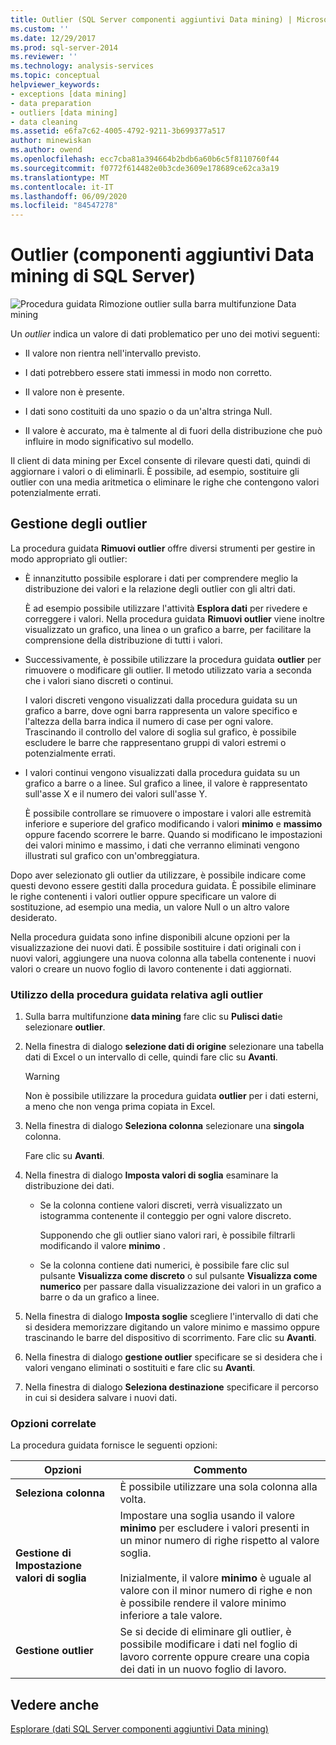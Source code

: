 ```yaml
---
title: Outlier (SQL Server componenti aggiuntivi Data mining) | Microsoft Docs
ms.custom: ''
ms.date: 12/29/2017
ms.prod: sql-server-2014
ms.reviewer: ''
ms.technology: analysis-services
ms.topic: conceptual
helpviewer_keywords:
- exceptions [data mining]
- data preparation
- outliers [data mining]
- data cleaning
ms.assetid: e6fa7c62-4005-4792-9211-3b699377a517
author: minewiskan
ms.author: owend
ms.openlocfilehash: ecc7cba81a394664b2bdb6a60b6c5f8110760f44
ms.sourcegitcommit: f0772f614482e0b3cde3609e178689ce62ca3a19
ms.translationtype: MT
ms.contentlocale: it-IT
ms.lasthandoff: 06/09/2020
ms.locfileid: "84547278"
---
```

# <a name="outliers-sql-server-data-mining-add-ins"></a>Outlier (componenti aggiuntivi Data mining di SQL Server)
  ![Procedura guidata Rimozione outlier sulla barra multifunzione Data mining](media/dmc-outliers.gif "Procedura guidata Rimozione outlier sulla barra multifunzione Data mining")  
  
 Un *outlier* indica un valore di dati problematico per uno dei motivi seguenti:  
  
-   Il valore non rientra nell'intervallo previsto.  
  
-   I dati potrebbero essere stati immessi in modo non corretto.  
  
-   Il valore non è presente.  
  
-   I dati sono costituiti da uno spazio o da un'altra stringa Null.  
  
-   Il valore è accurato, ma è talmente al di fuori della distribuzione che può influire in modo significativo sul modello.  
  
 Il client di data mining per Excel consente di rilevare questi dati, quindi di aggiornare i valori o di eliminarli. È possibile, ad esempio, sostituire gli outlier con una media aritmetica o eliminare le righe che contengono valori potenzialmente errati.  
  
## <a name="handling-outliers"></a>Gestione degli outlier  
 La procedura guidata **Rimuovi outlier** offre diversi strumenti per gestire in modo appropriato gli outlier:  
  
-   È innanzitutto possibile esplorare i dati per comprendere meglio la distribuzione dei valori e la relazione degli outlier con gli altri dati.  
  
     È ad esempio possibile utilizzare l'attività **Esplora dati** per rivedere e correggere i valori. Nella procedura guidata **Rimuovi outlier** viene inoltre visualizzato un grafico, una linea o un grafico a barre, per facilitare la comprensione della distribuzione di tutti i valori.  
  
-   Successivamente, è possibile utilizzare la procedura guidata **outlier** per rimuovere o modificare gli outlier. Il metodo utilizzato varia a seconda che i valori siano discreti o continui.  
  
     I valori discreti vengono visualizzati dalla procedura guidata su un grafico a barre, dove ogni barra rappresenta un valore specifico e l'altezza della barra indica il numero di case per ogni valore. Trascinando il controllo del valore di soglia sul grafico, è possibile escludere le barre che rappresentano gruppi di valori estremi o potenzialmente errati.  
  
-   I valori continui vengono visualizzati dalla procedura guidata su un grafico a barre o a linee. Sul grafico a linee, il valore è rappresentato sull'asse X e il numero dei valori sull'asse Y.  
  
     È possibile controllare se rimuovere o impostare i valori alle estremità inferiore e superiore del grafico modificando i valori **minimo** e **massimo** oppure facendo scorrere le barre. Quando si modificano le impostazioni dei valori minimo e massimo, i dati che verranno eliminati vengono illustrati sul grafico con un'ombreggiatura.  
  
 Dopo aver selezionato gli outlier da utilizzare, è possibile indicare come questi devono essere gestiti dalla procedura guidata. È possibile eliminare le righe contenenti i valori outlier oppure specificare un valore di sostituzione, ad esempio una media, un valore Null o un altro valore desiderato.  
  
 Nella procedura guidata sono infine disponibili alcune opzioni per la visualizzazione dei nuovi dati. È possibile sostituire i dati originali con i nuovi valori, aggiungere una nuova colonna alla tabella contenente i nuovi valori o creare un nuovo foglio di lavoro contenente i dati aggiornati.  
  
### <a name="using-the-outlier-wizard"></a>Utilizzo della procedura guidata relativa agli outlier  
  
1.  Sulla barra multifunzione **data mining** fare clic su **Pulisci dati**e selezionare **outlier**.  
  
2.  Nella finestra di dialogo **selezione dati di origine** selezionare una tabella dati di Excel o un intervallo di celle, quindi fare clic su **Avanti**.  
  
    > [!WARNING]  
    >  Non è possibile utilizzare la procedura guidata **outlier** per i dati esterni, a meno che non venga prima copiata in Excel.  
  
3.  Nella finestra di dialogo **Seleziona colonna** selezionare una **singola** colonna.  
  
     Fare clic su **Avanti**.  
  
4.  Nella finestra di dialogo **Imposta valori di soglia** esaminare la distribuzione dei dati.  
  
    -   Se la colonna contiene valori discreti, verrà visualizzato un istogramma contenente il conteggio per ogni valore discreto.  
  
         Supponendo che gli outlier siano valori rari, è possibile filtrarli modificando il valore **minimo** .  
  
    -   Se la colonna contiene dati numerici, è possibile fare clic sul pulsante **Visualizza come discreto** o sul pulsante **Visualizza come numerico** per passare dalla visualizzazione dei valori in un grafico a barre o da un grafico a linee.  
  
5.  Nella finestra di dialogo **Imposta soglie** scegliere l'intervallo di dati che si desidera memorizzare digitando un valore minimo e massimo oppure trascinando le barre del dispositivo di scorrimento. Fare clic su **Avanti**.  
  
6.  Nella finestra di dialogo **gestione outlier** specificare se si desidera che i valori vengano eliminati o sostituiti e fare clic su **Avanti**.  
  
7.  Nella finestra di dialogo **Seleziona destinazione** specificare il percorso in cui si desidera salvare i nuovi dati.  
  
### <a name="related-options"></a>Opzioni correlate  
 La procedura guidata fornisce le seguenti opzioni:  
  
|**Opzioni**|**Commento**|  
|-----------------|-----------------|  
|**Seleziona colonna**|È possibile utilizzare una sola colonna alla volta.|  
|**Gestione di Impostazione valori di soglia**|Impostare una soglia usando il valore **minimo** per escludere i valori presenti in un minor numero di righe rispetto al valore soglia.<br /><br /> Inizialmente, il valore **minimo** è uguale al valore con il minor numero di righe e non è possibile rendere il valore minimo inferiore a tale valore.|  
|**Gestione outlier**|Se si decide di eliminare gli outlier, è possibile modificare i dati nel foglio di lavoro corrente oppure creare una copia dei dati in un nuovo foglio di lavoro.|  
  
## <a name="see-also"></a>Vedere anche  
 [Esplorare &#40;dati SQL Server componenti aggiuntivi Data mining&#41;](explore-data-sql-server-data-mining-add-ins.md)  
  
  
